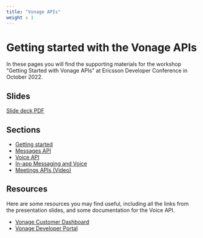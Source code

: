 ```yaml
---
title: "Vonage APIs"
weight : 1
---
```


# Getting started with the Vonage APIs

In these pages you will find the supporting materials for the workshop "Getting Started with Vonage APIs" at Ericsson Developer Conference in October 2022.

## Slides

[Slide deck PDF](/slides/vonage-workshop.pdf)

## Sections

* [Getting started](/intro)
* [Messages API](/messages)
* [Voice API](/voice)
* [In-app Messaging and Voice](/in-app)
* [Meetings APIs (Video)](/video)

## Resources

Here are some resources you may find useful, including all the links from the presentation slides, and some documentation for the Voice API.

* [Vonage Customer Dashboard](https://dashboard.nexmo.com)
* [Vonage Developer Portal](https://developer.vonage.com)
